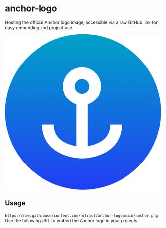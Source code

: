 # anchor-logo

Hosting the official Anchor logo image, accessible via a raw GitHub link for easy embedding and project use.

![Anchor Logo](https://raw.githubusercontent.com/nitriot/anchor-logo/main/anchor.png)

## Usage
``` https://raw.githubusercontent.com/nitriot/anchor-logo/main/anchor.png ```
Use the following URL to embed the Anchor logo in your projects:

